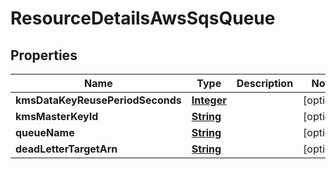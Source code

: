 

# ResourceDetailsAwsSqsQueue


## Properties

| Name | Type | Description | Notes |
|------------ | ------------- | ------------- | -------------|
|**kmsDataKeyReusePeriodSeconds** | [**Integer**](Integer.md) |  |  [optional] |
|**kmsMasterKeyId** | [**String**](String.md) |  |  [optional] |
|**queueName** | [**String**](String.md) |  |  [optional] |
|**deadLetterTargetArn** | [**String**](String.md) |  |  [optional] |



